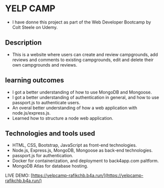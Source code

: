 # YELP CAMP 
- I have donne this project as part of the Web Developer Bootcamp by Colt Steele on Udemy.

## Description 
- This is a website where users can create and review campgrounds, add reviews and comments to existing campgrounds, edit and delete their own campgrounds and reviews.

## learning outcomes
- I got a better understanding of how to use MongoDB and Mongoose.
- I got a better understanding of authentication in general, and how to use passport.js to authenticate users. 
- An overal better understanding of how a web application with node.js/express.js.
- Learned how to structure a node web application.

## Technologies and tools used
- HTML, CSS, Bootstrap, JavaScript as front-end technologies.
- Node.js, Express.js, MongoDB, Mongoose as back-end technologies.
- passport.js for authentication.
- Docker for containerization, and deployment to back4app.com paltform.
- MongoDB Atlas for database hosting.

LIVE DEMO: [https://yelpcamp-rafikchb.b4a.run/](https://yelpcamp-rafikchb.b4a.run/)